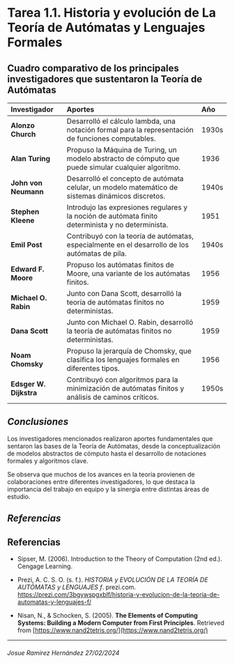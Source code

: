 # Tarea 1.1. Historia y evolución de La Teoría de Autómatas y Lenguajes Formales
## Cuadro comparativo de los principales investigadores que sustentaron la Teoría de Autómatas

|   Investigador     |             Aportes                  |    Año       |
|:-------------------|:-------------------------------------|:-------------|
| **Alonzo Church** | Desarrolló el cálculo lambda, una notación formal para la representación de funciones computables. | 1930s |
| **Alan Turing**    | Propuso la Máquina de Turing, un modelo abstracto de cómputo que puede simular cualquier algoritmo. | 1936 |
| **John von Neumann** | Desarrolló el concepto de autómata celular, un modelo matemático de sistemas dinámicos discretos. | 1940s |
| **Stephen Kleene** | Introdujo las expresiones regulares y la noción de autómata finito determinista y no determinista. | 1951 |
| **Emil Post** | Contribuyó con la teoría de autómatas, especialmente en el desarrollo de los autómatas de pila. | 1940s |
| **Edward F. Moore** | Propuso los autómatas finitos de Moore, una variante de los autómatas finitos. | 1956 |
| **Michael O. Rabin** | Junto con Dana Scott, desarrolló la teoría de autómatas finitos no deterministas. | 1959 |
| **Dana Scott** | Junto con Michael O. Rabin, desarrolló la teoría de autómatas finitos no deterministas. | 1959 |
| **Noam Chomsky** | Propuso la jerarquía de Chomsky, que clasifica los lenguajes formales en diferentes tipos. | 1956 |
| **Edsger W. Dijkstra** | Contribuyó con algoritmos para la minimización de autómatas finitos y análisis de caminos críticos. | 1950s |

## ***Conclusiones***

Los investigadores mencionados realizaron aportes fundamentales que sentaron las bases de la Teoría de Autómatas, desde la conceptualización de modelos abstractos de cómputo hasta el desarrollo de notaciones formales y algoritmos clave.

Se observa que muchos de los avances en la teoría provienen de colaboraciones entre diferentes investigadores, lo que destaca la importancia del trabajo en equipo y la sinergia entre distintas áreas de estudio.

## ***Referencias***
## Referencias

- Sipser, M. (2006). Introduction to the Theory of Computation (2nd ed.). Cengage Learning.

- Prezi, A. C. S. O. (s. f.). _HISTORIA y EVOLUCIÓN DE LA TEORÍA DE AUTÓMATAS y LENGUAJES f_. prezi.com. https://prezi.com/3bgywspgxblf/historia-y-evolucion-de-la-teoria-de-automatas-y-lenguajes-f/

- Nisan, N., & Schocken, S. (2005). **The Elements of Computing Systems: Building a Modern Computer from First Principles**. Retrieved from [https://www.nand2tetris.org/](https://www.nand2tetris.org/)
-----

###### Josue Ramírez Hernández 27/02/2024

